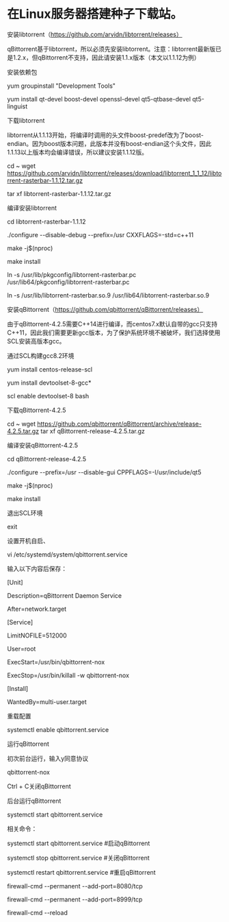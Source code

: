 # 在Linux服务器搭建种子下载站。

安装libtorrent（https://github.com/arvidn/libtorrent/releases）

qBittorrent基于libtorrent，所以必须先安装libtorrent。注意：libtorrent最新版已是1.2.x，但qBittorrent不支持，因此请安装1.1.x版本（本文以1.1.12为例）

安装依赖包

yum groupinstall "Development Tools"

yum install qt-devel boost-devel openssl-devel qt5-qtbase-devel qt5-linguist

下载libtorrent

libtorrent从1.1.13开始，将编译时调用的头文件boost-predef改为了boost-endian。因为boost版本问题，此版本并没有boost-endian这个头文件，因此1.1.13以上版本均会编译错误，所以建议安装1.1.12版。

cd ~
wget https://github.com/arvidn/libtorrent/releases/download/libtorrent_1_1_12/libtorrent-rasterbar-1.1.12.tar.gz

tar xf libtorrent-rasterbar-1.1.12.tar.gz

编译安装libtorrent

cd libtorrent-rasterbar-1.1.12

./configure --disable-debug --prefix=/usr CXXFLAGS=-std=c++11

make -j$(nproc)

make install

ln -s /usr/lib/pkgconfig/libtorrent-rasterbar.pc /usr/lib64/pkgconfig/libtorrent-rasterbar.pc

ln -s /usr/lib/libtorrent-rasterbar.so.9 /usr/lib64/libtorrent-rasterbar.so.9

安装qBittorrent（https://github.com/qbittorrent/qBittorrent/releases）

由于qBittorrent-4.2.5需要C++14进行编译，而centos7.x默认自带的gcc只支持C++11，因此我们需要更新gcc版本，为了保护系统环境不被破坏，我们选择使用SCL安装高版本gcc。

通过SCL构建gcc8.2环境

yum install centos-release-scl  

yum install devtoolset-8-gcc*

scl enable devtoolset-8 bash

下载qBittorrent-4.2.5

cd ~
wget https://github.com/qbittorrent/qBittorrent/archive/release-4.2.5.tar.gz
tar xf qBittorrent-release-4.2.5.tar.gz

编译安装qBittorrent-4.2.5

cd qBittorrent-release-4.2.5

./configure --prefix=/usr --disable-gui CPPFLAGS=-I/usr/include/qt5

make -j$(nproc)

make install

退出SCL环境

exit

设置开机自启、

vi /etc/systemd/system/qbittorrent.service

输入以下内容后保存：

[Unit]

Description=qBittorrent Daemon Service

After=network.target

[Service]

LimitNOFILE=512000

User=root

ExecStart=/usr/bin/qbittorrent-nox

ExecStop=/usr/bin/killall -w qbittorrent-nox

[Install]

WantedBy=multi-user.target


重载配置

systemctl enable qbittorrent.service

运行qBittorrent

初次前台运行，输入y同意协议

qbittorrent-nox

Ctrl + C关闭qBittorrent

后台运行qBittorrent

systemctl start qbittorrent.service

相关命令：

systemctl start qbittorrent.service #启动qBittorrent

systemctl stop qbittorrent.service #关闭qBittorrent

systemctl restart qbittorrent.service #重启qBittorrent

firewall-cmd --permanent --add-port=8080/tcp

firewall-cmd --permanent --add-port=8999/tcp

firewall-cmd --reload 